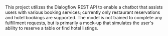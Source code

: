 This project utilizes the Dialogflow REST API to enable a chatbot that assists users with various booking services; currently only restaurant reservations and hotel bookings are supported. The model is not trained to complete any fulfillment requests, but is primarily a mock-up that simulates the user's ability to reserve a table or find hotel listings.
